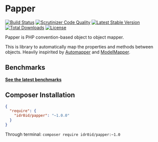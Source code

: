 Papper
======

[![Build Status](https://travis-ci.org/idr0id/Papper.png)](https://travis-ci.org/idr0id/Papper)
[![Scrutinizer Code Quality](https://scrutinizer-ci.com/g/idr0id/Papper/badges/quality-score.png?s=5379a0e11943d56d71ba0dffd6590bc5105b96e5)](https://scrutinizer-ci.com/g/idr0id/Papper/)
[![Latest Stable Version](https://poser.pugx.org/idr0id/papper/v/stable.png)](https://packagist.org/packages/idr0id/papper)
[![Total Downloads](https://poser.pugx.org/idr0id/papper/downloads.png)](https://packagist.org/packages/idr0id/papper)
[![License](https://poser.pugx.org/idr0id/papper/license.png)](https://packagist.org/packages/idr0id/papper)

Papper is PHP convention-based object to object mapper.

This is library to automatically map the properties and methods between objects. Heavily inspirited by [Automapper](http://automapper.org) and [ModelMapper](http://modelmapper.org).

## Benchmarks

[**See the latest benchmarks**](https://github.com/idr0id/php-mappers-benchmarks)

## Composer Installation

```json
{
  "require": {
    "idr0id/papper": "~1.0.0"
  }
}
```

Through terminal: `composer require idr0id/papper:~1.0`
